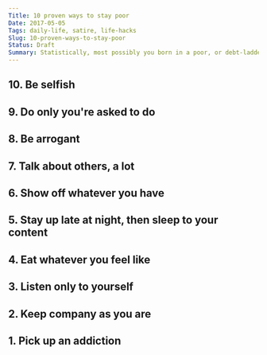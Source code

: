 ```yaml
---
Title: 10 proven ways to stay poor
Date: 2017-05-05
Tags: daily-life, satire, life-hacks
Slug: 10-proven-ways-to-stay-poor
Status: Draft
Summary: Statistically, most possibly you born in a poor, or debt-ladden family. There are some sure-fire ways to stay that way or going worse. Here are some.
---
```


## 10. Be selfish  

##  9. Do only you're asked to do  

##  8. Be arrogant  

##  7. Talk about others, a lot  

##  6. Show off whatever you have  

##  5. Stay up late at night, then sleep to your content  

##  4. Eat whatever you feel like  

##  3. Listen only to yourself  

##  2. Keep company as you are  

##  1. Pick up an addiction  


